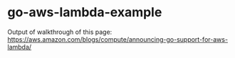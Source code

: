 # go-aws-lambda-example
Output of walkthrough of this page: https://aws.amazon.com/blogs/compute/announcing-go-support-for-aws-lambda/
